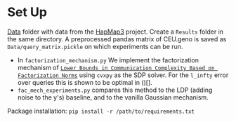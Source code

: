 # Set Up 

[Data](https://www.dropbox.com/sh/mkii6omsn0lu80c/AAB5A2Ae1fdk7jk8KTJL5jBfa?dl=0https://www.sanger.ac.uk/resources/downloads/human/hapmap3.html) folder with data from the [HapMap3]() project. Create a `Results` folder in the same directory.  A preprocessed pandas matrix of CEU.geno is saved as `Data/query_matrix.pickle` on which experiments can be run. 

- In `factorization_mechanism.py` We implement the factorization mechanism of [`Lower Bounds in Communication Complexity Based on
Factorization Norms`](https://www.cs.huji.ac.il/~nati/PAPERS/ccfn.pdf) using `cvxpy` as the SDP solver. For the `l_infty` error over queries this is shown to be optimal in ()[]. 
- `fac_mech_experiments.py` compares this method to the LDP (adding noise to the y's) baseline, and to the vanilla Gaussian mechanism. 

Package installation: `pip install -r /path/to/requirements.txt`
